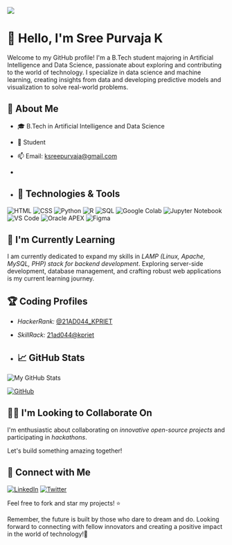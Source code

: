 [![](https://visitcount.itsvg.in/api?id=Sreepurvaja&label=Profile%20Views&color=5&icon=0&pretty=false)](https://visitcount.itsvg.in)
# 👋 Hello, I'm Sree Purvaja K
Welcome to my GitHub profile! I'm a B.Tech student majoring in Artificial Intelligence and Data Science, passionate about exploring and contributing to the world of technology. I specialize in data science and machine learning, creating insights from data and developing predictive models and visualization to solve real-world problems.

## 🚀 About Me

- 🎓 B.Tech in Artificial Intelligence and Data Science

- 💼 Student

- 📫 Email: ksreepurvaja@gmail.com
- 
- ## 🔧 Technologies & Tools

![HTML](https://img.shields.io/badge/HTML5-E34F26?style=flat&logo=html5&logoColor=white)
![CSS](https://img.shields.io/badge/CSS3-1572B6?style=flat&logo=css3&logoColor=white)
![Python](https://img.shields.io/badge/Python-3776AB?style=flat&logo=python&logoColor=white)
![R](https://img.shields.io/badge/R-276DC3?style=flat&logo=r&logoColor=white)
![SQL](https://img.shields.io/badge/SQL-4479A1?style=flat&logo=postgresql&logoColor=white)
![Google Colab](https://img.shields.io/badge/Google_Colab-F9AB00?style=flat&logo=googlecolab&logoColor=white)
![Jupyter Notebook](https://img.shields.io/badge/Jupyter-Notebook-F37626?style=flat&logo=jupyter&logoColor=white)
![VS Code](https://img.shields.io/badge/VS_Code-007ACC?style=flat&logo=visualstudiocode&logoColor=white)
![Oracle APEX](https://img.shields.io/badge/Oracle_APEX-3F2B34?style=flat&logo=oracle&logoColor=white)
![Figma](https://img.shields.io/badge/Figma-F24E1E?style=flat&logo=figma&logoColor=white)

## 🌱 I'm Currently Learning

I am currently dedicated to expand my skills in *LAMP (Linux, Apache, MySQL, PHP) stack for backend development*. Exploring server-side development, database management, and crafting robust web applications is my current learning journey.

## 🏆 Coding Profiles

- *HackerRank:* [@21AD044_KPRIET](https://www.hackerrank.com/21AD044_KPRIET) 
- *SkillRack:* [21ad044@kpriet](http://www.skillrack.com/profile/387796/c23c17301fe800af2bc3992718d11ca25c4775db)

- ## 📈 GitHub Stats

![My GitHub Stats](https://github-readme-stats.vercel.app/api?username=Sreepurvaja&show_icons=true&hide=contribs,prs)

[![GitHub](https://img.shields.io/badge/GitHub-181717?style=flat&logo=github&logoColor=white)](https://github.com/Sreepurvaja)

## 👯‍♀ I'm Looking to Collaborate On

I'm enthusiastic about collaborating on *innovative open-source projects* and participating in *hackathons*. 

Let's build something amazing together!

## 🤝 Connect with Me

[![LinkedIn](https://img.shields.io/badge/LinkedIn-0077B5?style=flat&logo=linkedin&logoColor=white)](https://www.linkedin.com/in/sree-purvaja-k/)
[![Twitter](https://img.shields.io/badge/Twitter-1DA1F2?style=flat&logo=twitter&logoColor=white)](https://twitter.com/SREEPURVAJA_K03)

Feel free to fork and star my projects! ⭐

Remember, the future is built by those who dare to dream and do. Looking forward to connecting with fellow innovators and creating a positive impact in the world of technology!🤝






